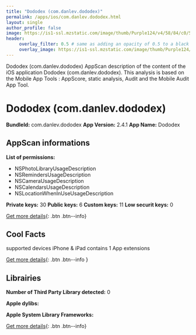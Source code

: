 ```yaml
---
title: "Dododex (com.danlev.dododex)"
permalink: /apps/ios/com.danlev.dododex.html
layout: single
author_profile: false
image: https://is1-ssl.mzstatic.com/image/thumb/Purple124/v4/58/84/c0/5884c06e-4982-22f7-f9e5-4dc1417e8990/AppIcon-1x_U007emarketing-0-10-0-85-220.png/512x512bb.jpg
header: 
     overlay_filter: 0.5 # same as adding an opacity of 0.5 to a black background
     overlay_image: https://is1-ssl.mzstatic.com/image/thumb/Purple124/v4/58/84/c0/5884c06e-4982-22f7-f9e5-4dc1417e8990/AppIcon-1x_U007emarketing-0-10-0-85-220.png/512x512bb.jpg
---
```

Dododex (com.danlev.dododex) AppScan description of the content of the iOS application Dododex (com.danlev.dododex). This analysis is based on the Mobile App Tools : AppScore, static analysis, Audit and the Mobile Audit App Tool.

# Dododex (com.danlev.dododex)

**BundleId:** com.danlev.dododex
**App Version:** 2.4.1
**App Name:** Dododex


## AppScan informations 

**List of permissions:** 
- NSPhotoLibraryUsageDescription
- NSRemindersUsageDescription
- NSCameraUsageDescription
- NSCalendarsUsageDescription
- NSLocationWhenInUseUsageDescription
  
  
**Private keys:** 30
**Public keys:** 6
**Custom keys:** 11
**Low securit keys:** 0
  
[Get more details](/pricing.html){: .btn .btn--info}

## Cool Facts

supported devices iPhone & iPad
contains 1 App extensions
  
[Get more details](/pricing.html){: .btn .btn--info }

## Librairies 
**Number of Third Party Library detected:** 0


**Apple dylibs:**


**Apple System Library Frameworks:**


  
[Get more details](/pricing.html){: .btn .btn--info}

